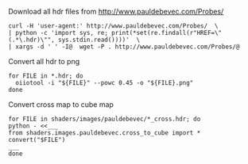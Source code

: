 Download all hdr files from http://www.pauldebevec.com/Probes/

```
curl -H 'user-agent:' http://www.pauldebevec.com/Probes/  \
| python -c 'import sys, re; print(*set(re.findall(r"HREF=\"(.*\.hdr)\"", sys.stdin.read())))'  \
| xargs -d ' ' -I@  wget -P . http://www.pauldebevec.com/Probes/@
```

Convert all hdr to png

```
for FILE in *.hdr; do
  oiiotool -i "${FILE}" --powc 0.45 -o "${FILE}.png"
done
```

Convert cross map to cube map

```
for FILE in shaders/images/pauldebevec/*_cross.hdr; do
python - <<___
from shaders.images.pauldebevec.cross_to_cube import *
convert("$FILE")
___
done
```
